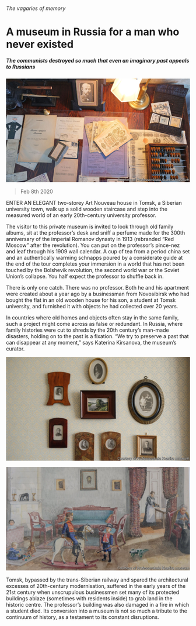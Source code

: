 ###### The vagaries of memory

# A museum in Russia for a man who never existed 

##### The communists destroyed so much that even an imaginary past appeals to Russians 

![image](images/20200208_EUP001_0.jpg) 

> Feb 8th 2020 

ENTER AN ELEGANT two-storey Art Nouveau house in Tomsk, a Siberian university town, walk up a solid wooden staircase and step into the measured world of an early 20th-century university professor.

The visitor to this private museum is invited to look through old family albums, sit at the professor’s desk and sniff a perfume made for the 300th anniversary of the imperial Romanov dynasty in 1913 (rebranded “Red Moscow” after the revolution). You can put on the professor’s pince-nez and leaf through his 1909 wall calendar. A cup of tea from a period china set and an authentically warming schnapps poured by a considerate guide at the end of the tour completes your immersion in a world that has not been touched by the Bolshevik revolution, the second world war or the Soviet Union’s collapse. You half expect the professor to shuffle back in.

There is only one catch. There was no professor. Both he and his apartment were created about a year ago by a businessman from Novosibirsk who had bought the flat in an old wooden house for his son, a student at Tomsk university, and furnished it with objects he had collected over 20 years.

In countries where old homes and objects often stay in the same family, such a project might come across as false or redundant. In Russia, where family histories were cut to shreds by the 20th century’s man-made disasters, holding on to the past is a fixation. “We try to preserve a past that can disappear at any moment,” says Katerina Kirsanova, the museum’s curator.

![image](images/20200208_BLP507.jpg) 


![image](images/20200208_BLP506.jpg) 


Tomsk, bypassed by the trans-Siberian railway and spared the architectural excesses of 20th-century modernisation, suffered in the early years of the 21st century when unscrupulous businessmen set many of its protected buildings ablaze (sometimes with residents inside) to grab land in the historic centre. The professor’s building was also damaged in a fire in which a student died. Its conversion into a museum is not so much a tribute to the continuum of history, as a testament to its constant disruptions.

